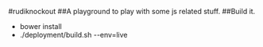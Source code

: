 #rudiknockout
##A playground to play with some js related stuff.
##Build it.
- bower install
- ./deployment/build.sh --env=live
